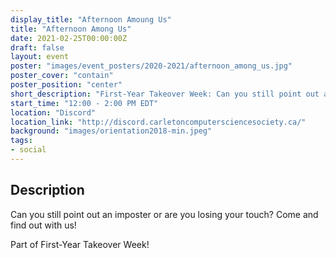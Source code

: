 ```yaml
---
display_title: "Afternoon Amoung Us"
title: "Afternoon Among Us"
date: 2021-02-25T00:00:00Z
draft: false
layout: event
poster: "images/event_posters/2020-2021/afternoon_among_us.jpg"
poster_cover: "contain"
poster_position: "center"
short_description: "First-Year Takeover Week: Can you still point out an imposter or are you losing your touch? Come and find out with us!"
start_time: "12:00 - 2:00 PM EDT"
location: "Discord"
location_link: "http://discord.carletoncomputersciencesociety.ca/"
background: "images/orientation2018-min.jpeg"
tags:
- social
---
```


## Description

Can you still point out an imposter or are you losing your touch? Come and find out with us!

Part of First-Year Takeover Week!